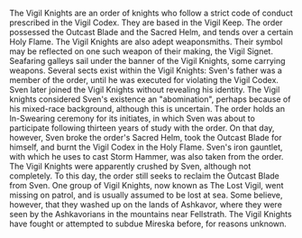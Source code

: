 The Vigil Knights are an order of knights who follow a strict code of conduct prescribed in the Vigil Codex. They are based in the Vigil Keep. The order possessed the Outcast Blade and the Sacred Helm, and tends over a certain Holy Flame. The Vigil Knights are also adept weaponsmiths. Their symbol may be reflected on one such weapon of their making, the Vigil Signet.
Seafaring galleys sail under the banner of the Vigil Knights, some carrying weapons.
Several sects exist within the Vigil Knights:
Sven's father was a member of the order, until he was executed for violating the Vigil Codex. Sven later joined the Vigil Knights without revealing his identity. The Vigil knights considered Sven's existence an "abomination", perhaps because of his mixed-race background, although this is uncertain. The order holds an In-Swearing ceremony for its initiates, in which Sven was about to participate following thirteen years of study with the order. On that day, however, Sven broke the order's Sacred Helm, took the Outcast Blade for himself, and burnt the Vigil Codex in the Holy Flame. Sven's iron gauntlet, with which he uses to cast  Storm Hammer, was also taken from the order. The Vigil Knights were apparently crushed by Sven, although not completely. To this day, the order still seeks to reclaim the Outcast Blade from Sven.
One group of Vigil Knights, now known as The Lost Vigil, went missing on patrol, and is usually assumed to be lost at sea. Some believe, however, that they washed up on the lands of Ashkavor, where they were seen by the Ashkavorians in the mountains near Fellstrath.
The Vigil Knights have fought or attempted to subdue Mireska before, for reasons unknown.
